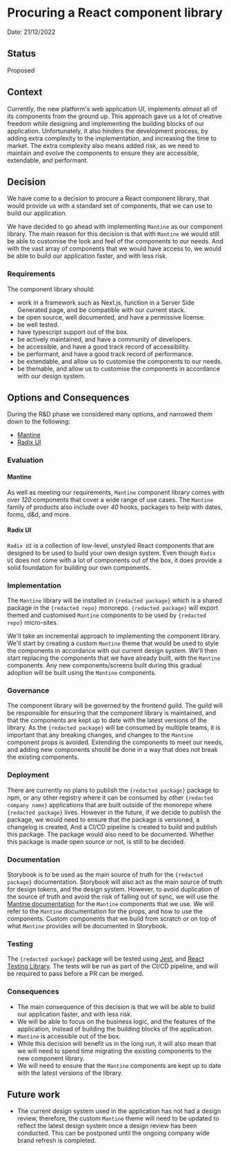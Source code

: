 # Procuring a React component library

Date: 21/12/2022

## Status

Proposed

## Context

Currently, the new platform's web application UI, implements _almost_ all of its components from the ground up. This approach gave us a lot of creative freedom while designing and implementing the building blocks of our application. Unfortunately, it also hinders the development process, by adding extra complexity to the implementation, and increasing the time to market. The extra complexity also means added risk, as we need to maintain and evolve the components to ensure they are accessible, extendable, and performant.

## Decision

We have come to a decision to procure a React component library, that would provide us with a standard set of components, that we can use to build our application.

We have decided to go ahead with implementing `Mantine` as our component library. The main reason for this decision is that with `Mantine` we would still be able to customise the look and feel of the components to our needs. And with the vast array of components that we would have access to, we would be able to build our application faster, and with less risk.

### Requirements

The component library should:

- work in a framework such as Next.js, function in a Server Side Generated page, and be compatible with
  our current stack.
- be open source, well documented, and have a permissive license.
- be well tested.
- have typescript support out of the box.
- be actively maintained, and have a community of developers.
- be accessible, and have a good track record of accessibility.
- be performant, and have a good track record of performance.
- be extendable, and allow us to customise the components to our needs.
- be themable, and allow us to customise the components in accordance
  with our design system.

## Options and Consequences

During the R&D phase we considered many options, and narrowed them down to the following:

- [Mantine](https://mantine.dev/)
- [Radix UI](https://www.radix-ui.com/)

### Evaluation

#### Mantine

As well as meeting our requirements, `Mantine` component library comes with over _120_ components that cover a wide range of use cases. The `Mantine` family of products also include over _40_ hooks, packages to help with dates, forms, d&d, and more.

#### Radix UI

`Radix UI` is a collection of low-level, unstyled React components that are designed to be used to build your own design system. Even though `Radix UI` does not come with a lot of components out of the box, it does provide a solid foundation for building our own components.

### Implementation

The `Mantine` library will be installed in `{redacted package}` which is a shared package in the `{redacted repo}` monorepo. `{redacted package}` will export themed and customised `Mantine` components to be used by `{redacted repo}` micro-sites.

We'll take an incremental approach to implementing the component library. We'll start by creating a custom `Mantine` theme that would be used to style the components in accordance with our current design system. We'll then start replacing the components that we have already built, with the `Mantine` components. Any new components/screens built during this gradual adoption will be built using the `Mantine` components.

### Governance

The component library will be governed by the frontend guild. The guild will be responsible for ensuring that the component library is maintained, and that the components are kept up to date with the latest versions of the library. As the `{redacted package}` will be consumed by multiple teams, it is important that any breaking changes, and changes to the `Mantine` component props is avoided. Extending the components to meet our needs, and adding new components should be done in a way that does not break the existing components.

### Deployment

There are currently no plans to publish the `{redacted package}` package to npm, or any other registry where it can be consumed by other `{redacted company name}` applications that are built outside of the monorepo where `{redacted package}` lives. However in the future, if we decide to publish the package, we would need to ensure that the package is versioned, a changelog is created, And a CI/CD pipeline is created to build and publish this package. The package would also need to be documented. Whether this package is made open source or not, is still to be decided.

### Documentation

Storybook is to be used as the main source of truth for the `{redacted package}` documentation. Storybook will also act as the main source of truth for design tokens, and the design system. However, to avoid duplication of the source of truth and avoid the risk of falling out of sync, we will use the [Mantine documentation](https://mantine.dev/pages/getting-started/) for the `Mantine` components that we use. We will refer to the `Mantine` documentation for the props, and how to use the components. Custom components that we build from scratch or on top of what `Mantine` provides will be documented in Storybook.

### Testing

The `{redacted package}` package will be tested using [Jest](https://jestjs.io/), and [React Testing Library](https://testing-library.com/docs/react-testing-library/intro/). The tests will be run as part of the CI/CD pipeline, and will be required to pass before a PR can be merged.

### Consequences

- The main consequence of this decision is that we will be able to build our application faster, and with less risk.
- We will be able to focus on the business logic, and the features of the application, instead of building the building blocks of the application.
- `Mantine` is accessible out of the box.
- While this decision will benefit us in the long run, it will also mean that we will need to spend time migrating the existing components to the new component library.
- We will need to ensure that the `Mantine` components are kept up to date with the latest versions of the library.

## Future work

- The current design system used in the application has not had a design review, therefore, the custom `Mantine` theme will need to be updated to reflect the latest design system once a design review has been conducted. This can be postponed until the ongoing company wide brand refresh is completed.
